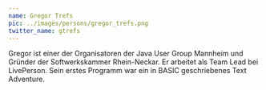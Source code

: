 ```yaml
---
name: Gregor Trefs
pic: ../images/persons/gregor_trefs.png
twitter_name: gtrefs
---
```


Gregor ist einer der Organisatoren der Java User Group Mannheim und Gründer der Softwerkskammer Rhein-Neckar. Er
arbeitet als Team Lead bei LivePerson. Sein erstes Programm war ein in BASIC geschriebenes Text Adventure.
